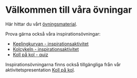 # Välkommen till våra övningar

Här hittar du vårt [övningsmaterial](exercises/README.md).

Prova gärna också våra inspirationsövningar:

  * [Keelingkurvan - inspirationsaktivitet](exercises/co2/keeling_inspiration.md)
  * [Kolcykeln - inspirationsaktivitet](exercises/kolcykeln_enkel/kolcykeln_svb.md)
  * [Koll på kol - quiz](exercises/quiz/co2_quiz/kollpakol.md)

Inspirationsövningarna finns också tillgängliga från vår aktivitetspresentation [Koll på kol](https://docs.google.com/presentation/d/1zIb77mNY2zLDaWUqs3IE2PvppxPZyTYJm_C_aYoWiyw/present).
